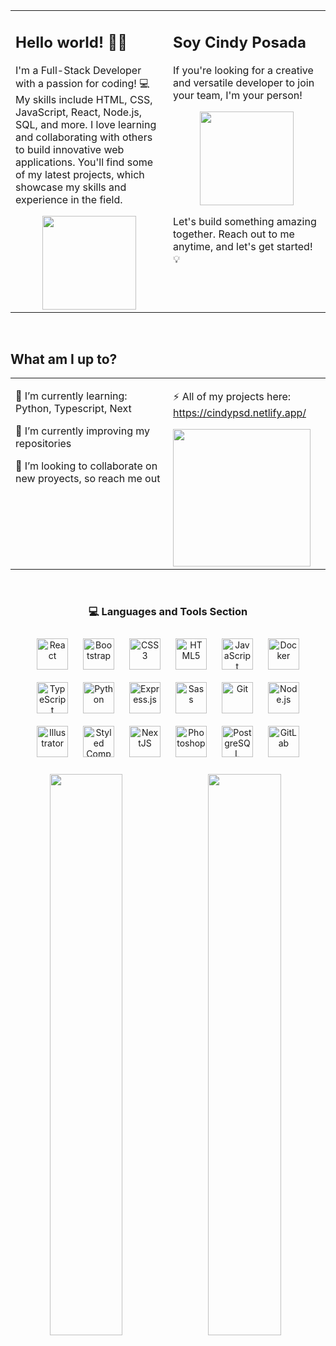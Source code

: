 <table><tr><td valign="top" width="50%">

## Hello world! 💫🚀  
  

I'm a Full-Stack Developer with a passion for coding! 💻 My skills include HTML, CSS, JavaScript, React, Node.js, SQL, and more. I love learning and collaborating with others to build innovative web applications. You'll find some of my latest projects, which showcase my skills and experience in the field.  
  

<div align="center">
<img src="https://media.tenor.com/tWD3GjJcoHgAAAAC/spongebob-computer.gif" align="center" height="150" width="" />
</div>  


</td><td valign="top" width="50%">

## Soy Cindy Posada


  
  

If you're looking for a creative and versatile developer to join your team, I'm your person!   
  

<div align="center">
<img src="https://media.tenor.com/BfGFYekoftQAAAAC/spongebob-squarepants-spongebob.gif" align="center" height="150" width="" />
</div>  
  



Let's build something amazing together. Reach out to me anytime, and let's get started! 💡  


</td></tr></table>  

<br/>  


## What am I up to?  
<table><tr><td valign="top" width="50%">

🌱 I’m currently learning: Python, Typescript, Next  
  

🔭 I’m currently improving my repositories  
  

💞️ I’m looking to collaborate on new proyects, so reach me out  


</td><td valign="top" width="50%">

⚡ All of my projects here: https://cindypsd.netlify.app/  
  

<img src="https://media.tenor.com/y2JXkY1pXkwAAAAC/cat-computer.gif" align="center" height="220" width="" />  


</td></tr></table>  

<br/>  

### <div align="center">💻 Languages and Tools Section</div>  
  

<div align="center">  
<a href="https://reactjs.org/" target="_blank"><img style="margin: 10px" src="https://profilinator.rishav.dev/skills-assets/react-original-wordmark.svg" alt="React" height="50" /></a>  
<a href="https://getbootstrap.com/docs/3.4/javascript/" target="_blank"><img style="margin: 10px" src="https://profilinator.rishav.dev/skills-assets/bootstrap-plain.svg" alt="Bootstrap" height="50" /></a>  
<a href="https://www.w3schools.com/css/" target="_blank"><img style="margin: 10px" src="https://profilinator.rishav.dev/skills-assets/css3-original-wordmark.svg" alt="CSS3" height="50" /></a>  
<a href="https://en.wikipedia.org/wiki/HTML5" target="_blank"><img style="margin: 10px" src="https://profilinator.rishav.dev/skills-assets/html5-original-wordmark.svg" alt="HTML5" height="50" /></a>  
<a href="https://www.javascript.com/" target="_blank"><img style="margin: 10px" src="https://profilinator.rishav.dev/skills-assets/javascript-original.svg" alt="JavaScript" height="50" /></a>  
<a href="https://www.docker.com/" target="_blank"><img style="margin: 10px" src="https://profilinator.rishav.dev/skills-assets/docker-original-wordmark.svg" alt="Docker" height="50" /></a>  
<a href="https://www.typescriptlang.org/" target="_blank"><img style="margin: 10px" src="https://profilinator.rishav.dev/skills-assets/typescript-original.svg" alt="TypeScript" height="50" /></a>  
<a href="https://www.python.org/" target="_blank"><img style="margin: 10px" src="https://profilinator.rishav.dev/skills-assets/python-original.svg" alt="Python" height="50" /></a>  
<a href="https://expressjs.com/" target="_blank"><img style="margin: 10px" src="https://profilinator.rishav.dev/skills-assets/express-original-wordmark.svg" alt="Express.js" height="50" /></a>  
<a href="https://sass-lang.com/" target="_blank"><img style="margin: 10px" src="https://profilinator.rishav.dev/skills-assets/sass-original.svg" alt="Sass" height="50" /></a>  
<a href="https://github.com/" target="_blank"><img style="margin: 10px" src="https://profilinator.rishav.dev/skills-assets/git-scm-icon.svg" alt="Git" height="50" /></a>  
<a href="https://nodejs.org/" target="_blank"><img style="margin: 10px" src="https://profilinator.rishav.dev/skills-assets/nodejs-original-wordmark.svg" alt="Node.js" height="50" /></a>  
<a href="https://www.adobe.com/in/products/illustrator.html" target="_blank"><img style="margin: 10px" src="https://profilinator.rishav.dev/skills-assets/adobe_illustrator-icon.svg" alt="Illustrator" height="50" /></a>  
<a href="https://styled-components.com/" target="_blank"><img style="margin: 10px" src="https://profilinator.rishav.dev/skills-assets/styled-components.png" alt="Styled Components" height="50" /></a>  
<a href="https://nextjs.org/" target="_blank"><img style="margin: 10px" src="https://profilinator.rishav.dev/skills-assets/nextjs.png" alt="NextJS" height="50" /></a>  
<a href="https://www.adobe.com/in/products/photoshop.html" target="_blank"><img style="margin: 10px" src="https://profilinator.rishav.dev/skills-assets/photoshop-plain.svg" alt="Photoshop" height="50" /></a>  
<a href="https://www.postgresql.org/" target="_blank"><img style="margin: 10px" src="https://profilinator.rishav.dev/skills-assets/postgresql-original-wordmark.svg" alt="PostgreSQL" height="50" /></a>  
<a href="https://about.gitlab.com/" target="_blank"><img style="margin: 10px" src="https://profilinator.rishav.dev/skills-assets/gitlab.svg" alt="GitLab" height="50" /></a>  
</div>  

<br/>  

<div style="flex">

<div align="center"><img src="https://github-readme-stats.vercel.app/api?username=cindypsd&show_icons=true&count_private=true&hide_border=true" align="left" style="width: 48%" /></div>
<div align="center"><img src="https://github-readme-stats.vercel.app/api/top-langs/?username=cindypsd&hide_border=true&layout=compact" align="rigth" style="width: 48%" /></div>

</div>

<br/>  

  

<br/>  

  

